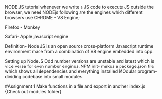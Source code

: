 NODE.JS tutorial
 whenever we write a JS code to execute JS outside the browser, we need NODEjs
 following are the engines which different browsers use
 CHROME - V8 Engine;
 
 Firefox - Monkey
 
 Safari- Apple javascript engine
 
 Definition- Node JS is an open source cross-platform Javascript runtime environment made from a combination of V8 engine embedded into cpp.

Setting up NodeJS
Odd number versions are unstable and latest which is vice versa for even number engines.
NPM init- makes a package.json file which shows all dependencies and everything installed
MOdular program- dividing codebase into small modules

 #Assignment 1
 Make functions in a file and export in another index.js 
 {Check out modules folder}
 
 
